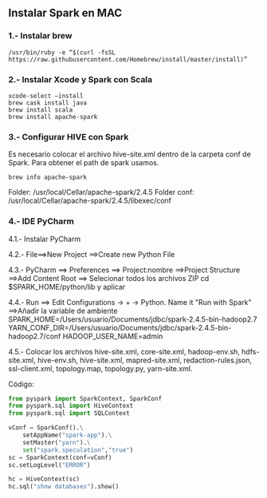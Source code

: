 ## Instalar  Spark en MAC

### 1.- Instalar brew

```ssh
/usr/bin/ruby -e “$(curl -fsSL https://raw.githubusercontent.com/Homebrew/install/master/install)”

````

### 2.- Instalar Xcode y Spark con Scala

````ssh
xcode-select –install
brew cask install java
brew install scala
brew install apache-spark

```` 

### 3.- Configurar HIVE con Spark

Es necesario colocar el archivo hive-site.xml dentro de la carpeta conf de Spark. Para obtener el path de spark usamos.

````ssh
brew info apache-spark
````` 

Folder: /usr/local/Cellar/apache-spark/2.4.5
Folder conf: /usr/local/Cellar/apache-spark/2.4.5/libexec/conf

### 4.- IDE PyCharm

4.1.- Instalar PyCharm

4.2.- File==>New Project ==>Create new Python File

4.3.- PyCharm ==> Preferences ==> Project:nombre ==>Project Structure ==>Add Content Root ==> Selecionar todos los archivos ZIP cd $SPARK_HOME/python/lib y aplicar

4.4.- Run ==> Edit Configurations → + → Python. Name it "Run with Spark" ==>Añadir la variable de ambiente 
SPARK_HOME=/Users/usuario/Documents/jdbc/spark-2.4.5-bin-hadoop2.7
YARN_CONF_DIR=/Users/usuario/Documents/jdbc/spark-2.4.5-bin-hadoop2.7/conf
HADOOP_USER_NAME=admin

4.5.- Colocar los archivos hive-site.xml, core-site.xml, hadoop-env.sh, hdfs-site.xml, hive-env.sh, hive-site.xml, mapred-site.xml, redaction-rules.json, ssl-client.xml, topology.map, topology.py, yarn-site.xml.

Código:

````python
from pyspark import SparkContext, SparkConf
from pyspark.sql import HiveContext
from pyspark.sql import SQLContext

vConf = SparkConf().\
    setAppName("spark-app").\
    setMaster("yarn").\
    set("spark.speculation","true")
sc = SparkContext(conf=vConf)
sc.setLogLevel("ERROR")

hc = HiveContext(sc)
hc.sql("show databases").show()

```` 
